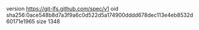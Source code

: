 version https://git-lfs.github.com/spec/v1
oid sha256:0ace548b8d7a3f9a6c0d522d5a174900dddd678dec113e4eb8532d60171e1965
size 1348
